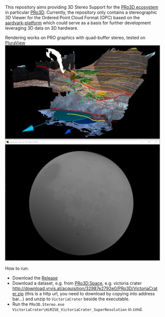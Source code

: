 This repository aims providing 3D Stereo Support for the [PRo3D ecosystem](https://pro3d.space/) in particular [PRo3D](https://github.com/pro3d-space/PRo3D).
Currently, the repository only contains a stereographic 3D Viewer for the Ordered Point Cloud Format (OPC) based on 
the [aardvark-platform](https://aardvarkians.com/) which could serve as a basis for further development leveraging 3D data on 3D hardware.

Rendering works on PRO graphics with quad-buffer stereo, tested on [PluraView](https://www.3d-pluraview.com/de/)
![alt text](docs/dino.png)
![alt text](docs/mola.png)

How to run:
- Download the [Release](https://github.com/pro3d-space/PRo3D.Stereo/releases/tag/v0.0.1)
- Download a dataset, e.g. from [PRo3D.Space](https://pro3d.space/), e.g. victoria crater http://download.vrvis.at/acquisition/32987e2792e0/PRo3D/VictoriaCrater.zip (this is a http url, you need to download by copying into address bar...) and unzip to `VictoriaCrater` beside the executable.
- Run the `PRo3D.Stereo.exe VictoriaCrater\HiRISE_VictoriaCrater_SuperResolution` in cmd. 